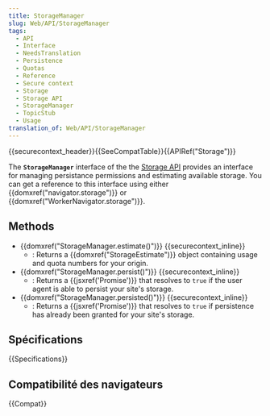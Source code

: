 ```yaml
---
title: StorageManager
slug: Web/API/StorageManager
tags:
  - API
  - Interface
  - NeedsTranslation
  - Persistence
  - Quotas
  - Reference
  - Secure context
  - Storage
  - Storage API
  - StorageManager
  - TopicStub
  - Usage
translation_of: Web/API/StorageManager
---
```

{{securecontext_header}}{{SeeCompatTable}}{{APIRef("Storage")}}

The **`StorageManager`** interface of the the [Storage API](/fr/docs/Web/API/Storage_API) provides an interface for managing persistance permissions and estimating available storage. You can get a reference to this interface using either {{domxref("navigator.storage")}} or {{domxref("WorkerNavigator.storage")}}.

## Methods

- {{domxref("StorageManager.estimate()")}} {{securecontext_inline}}
  - : Returns a {{domxref("StorageEstimate")}} object containing usage and quota numbers for your origin.
- {{domxref("StorageManager.persist()")}} {{securecontext_inline}}
  - : Returns a {{jsxref('Promise')}} that resolves to `true` if the user agent is able to persist your site's storage.
- {{domxref("StorageManager.persisted()")}} {{securecontext_inline}}
  - : Returns a {{jsxref('Promise')}} that resolves to `true` if persistence has already been granted for your site's storage.

## Spécifications

{{Specifications}}

## Compatibilité des navigateurs

{{Compat}}
